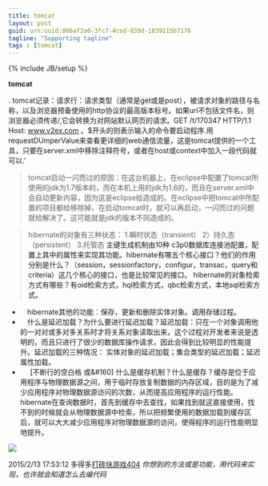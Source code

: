 ```yaml
---
title: tomcat
layout: post
guid: urn:uuid:866af2a0-3fc7-4ced-839d-1839115b7176
tagline: "Supporting tagline"
tags : [tomcat]
---
```

{% include JB/setup %}


**tomcat**

.
tomcat记录：请求行：请求类型（通常是get或是post），被请求对象的路径与名称，以及浏览器预备使用的http协议的最高版本标号。如果url不包括文件名，则浏览器必须传递/,它会转换为对网站默认网页的请求。GET /t/170347 HTTP/1.1 Host: www.v2ex.com 。$开头的则表示输入的命令要启动程序.用requestDUmperValue来查看更详细的web通信流量，这是tomcat提供的一个工具，只要在server.xml中移除注释符号，或者在host或context中加入一段代码就可以.'

>tomcat启动一闪而过的原因：在这台机器上，在eclipse中配置了tomcat所使用的jdk为1.7版本的，而在本机上用的jdk为1.6的，而且在server.xml中会自动更新<context>内容，因为这是eclipse给造成的。在eclipse中把tomcat中所配置的项目都给移除掉，在启动tomcat时，就可以再启动，一闪而过的问题就给解决了。这可能就是jdk的版本不同造成的。

>hibernate的对象有三种状态：
> 1.瞬时状态（transient） 2）持久态（persistent） 3.托管态
><a>  主键生成机制由10种<session-factory> c3p0数据库连接池配置，配置上其中的属性来实现其功能。hibernate有哪五个核心接口？他们的作用分别是什么？（session，sessionfactory，configur，transac，query和criteria）这几个核心的接口，也是比较常见的接口。 hibernate的对象检索方式有哪些？有oid检索方式，hql检索方式，qbc检索方式，本地sql检索方式。</a>
  
- &emsp;hibernate其他的功能：保存，更新和删除实体对象。调用存储过程。
- &emsp;什么是延迟加载？为什么要进行延迟加载？延迟加载：只在一个对象调用他的一对对或多对多关系时才将关系对象读取出来，这个过程对开发者来说是透明的，而且只进行了很少的数据库操作请求，因此会得到比较明显的性能提升。延迟加载的三种情况：
实体对象的延迟加载；集合类型的延迟加载；延迟属性加载。
- &nbsp;&nbsp;&nbsp;&nbsp;&nbsp;[不断行的空白格&nbsp;或&#160] 什么是缓存机制？什么是缓存？缓存是位于应用程序与物理数据源之间，用于临时存放复制数据的内存区域，目的是为了减少应用程序对物理数据源访问的次数，从而提高应用程序的运行性能。hibernate在查询数据时，首先到缓存中去查找，如果找到就这直接使用，找不到的时候就会从物理数据源中检索，所以把频繁使用的数据加载到缓存区后，就可以大大减少应用程序对物理数据源的访问，使得程序的运行性能明显地提升。

 ![](http://i.imgur.com/99G8YpU.png)

2015/2/13 17:53:12 
多得多[打砖块游戏404](http://lubie.co/404/)
*你想到的方法或是功能，用代码来实现，也许就会知道怎么去编代码*